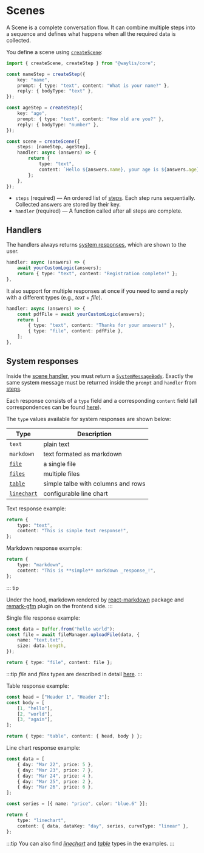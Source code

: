 # Scenes

A Scene is a complete conversation flow. It can combine multiple steps into a sequence and defines what happens when all the required data is collected.

You define a scene using [`createScene`](/api/functions/createScene):

```ts
import { createScene, createStep } from "@waylis/core";
```

```ts
const nameStep = createStep({
    key: "name",
    prompt: { type: "text", content: "What is your name?" },
    reply: { bodyType: "text" },
});

const ageStep = createStep({
    key: "age",
    prompt: { type: "text", content: "How old are you?" },
    reply: { bodyType: "number" },
});

const scene = createScene({
    steps: [nameStep, ageStep],
    handler: async (answers) => {
        return {
            type: "text",
            content: `Hello ${answers.name}, your age is ${answers.age}`,
        };
    },
});
```

-   `steps` (required) — An ordered list of [steps](/fundamentals/steps). Each step runs sequentially. Collected answers are stored by their key.
-   `handler` (required) — A function called after all steps are complete.

## Handlers

The handlers always returns [system responses](#system-responses), which are shown to the user.

```ts
handler: async (answers) => {
    await yourCustomLogic(answers);
    return { type: "text", content: "Registration complete!" };
},
```

It also support for multiple responses at once if you need to send a reply with a different types (e.g., _text_ + _file_).

```ts
handler: async (answers) => {
    const pdfFile = await yourCustomLogic(answers);
    return [
        { type: "text", content: "Thanks for your answers!" },
        { type: "file", content: pdfFile },
    ];
},
```

## System responses

Inside the [scene handler](#handlers), you must return a [`SystemMessageBody`](/api/type-aliases/SystemMessageBody). Exactly the same system message must be returned inside the `prompt` and `handler` from [steps](/fundamentals/steps).

Each response consists of a `type` field and a corresponding `content` field (all correspondences can be found [here](/api/type-aliases/MessageBodyMap)).

The `type` values available for system responses are shown below:

| Type                                     | Description                        |
| ---------------------------------------- | ---------------------------------- |
| `text`                                   | plain text                         |
| `markdown`                               | text formated as markdown          |
| [`file`](/api/interfaces/FileMeta)       | a single file                      |
| [`files`](/api/interfaces/FileMeta)      | multiple files                     |
| [`table`](/api/interfaces/Table)         | simple talbe with columns and rows |
| [`linechart`](/api/interfaces/LineChart) | configurable line chart            |

Text response example:

```ts
return {
    type: "text",
    content: "This is simple text response!",
};
```

Markdown response example:

```ts
return {
    type: "markdown",
    content: "This is **simple** markdown _response_!",
};
```

::: tip

Under the hood, markdown rendered by [react-markdown](https://www.npmjs.com/package/react-markdown) package and [remark-gfm](https://www.npmjs.com/package/remark-gfm) plugin on the frontend side.
:::

Single file response example:

```ts
const data = Buffer.from("hello world");
const file = await fileManager.uploadFile(data, {
    name: "text.txt",
    size: data.length,
});

return { type: "file", content: file };
```

:::tip
_file_ and _files_ types are described in detail [here](/guides/files).
:::

Table response example:

```ts
const head = ["Header 1", "Header 2"];
const body = [
    [1, "hello"],
    [2, "world"],
    [3, "again"],
];

return { type: "table", content: { head, body } };
```

Line chart response example:

```ts
const data = [
    { day: "Mar 22", price: 5 },
    { day: "Mar 23", price: 7 },
    { day: "Mar 24", price: 4 },
    { day: "Mar 25", price: 2 },
    { day: "Mar 26", price: 6 },
];

const series = [{ name: "price", color: "blue.6" }];

return {
    type: "linechart",
    content: { data, dataKey: "day", series, curveType: "linear" },
};
```

:::tip
You can also find [_linechart_](/examples#send-line-chart) and [_table_](/examples#send-table) types in the examples.
:::
